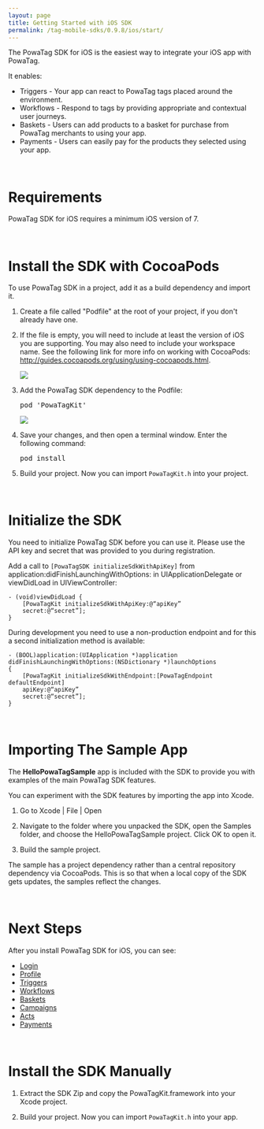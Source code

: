 ```yaml
---
layout: page
title: Getting Started with iOS SDK
permalink: /tag-mobile-sdks/0.9.8/ios/start/
---
```


The PowaTag SDK for iOS is the easiest way to integrate your iOS app with PowaTag.

It enables:

* Triggers - Your app can react to PowaTag tags placed around the environment.
* Workflows - Respond to tags by providing appropriate and contextual user journeys.
* Baskets - Users can add products to a basket for purchase from PowaTag merchants to using your app.
* Payments - Users can easily pay for the products they selected using your app.

<br />

# Requirements

PowaTag SDK for iOS requires a minimum iOS version of 7.

<br />

# Install the SDK with CocoaPods

To use PowaTag SDK in a project, add it as a build dependency and import it.

1. Create a file called "Podfile" at the root of your project, if you don't already have one.

2. If the file is empty, you will need to include at least the version of iOS you are supporting. You may also need to include your workspace name. See the following link for more info on working with CocoaPods: http://guides.cocoapods.org/using/using-cocoapods.html.

    <img src="{{ '/images/powatag_mobile_sdks_ios_start_new_podfile.png' | prepend: site.baseurl }}" />

3. Add the PowaTag SDK dependency to the Podfile:

    <pre>pod 'PowaTagKit'</pre>

    <img src="{{ '/images/powatag_mobile_sdks_ios_start_podfile.png' | prepend: site.baseurl }}" />

4. Save your changes, and then open a terminal window. Enter the following command:

    <pre>pod install</pre>

5. Build your project. Now you can import `PowaTagKit.h` into your project.

<br />

# Initialize the SDK

You need to initialize PowaTag SDK before you can use it.  Please use the API key and secret that was provided to you during registration.


Add a call to `[PowaTagSDK initializeSdkWithApiKey]` from application:didFinishLaunchingWithOptions: in UIApplicationDelegate or viewDidLoad in UIViewController:

	- (void)viewDidLoad {
		[PowaTagKit initializeSdkWithApiKey:@“apiKey”
		secret:@“secret”];
	}


During development you need to use a non-production endpoint and for this a second initialization method is available:

	- (BOOL)application:(UIApplication *)application
    didFinishLaunchingWithOptions:(NSDictionary *)launchOptions
	{
		[PowaTagKit initializeSdkWithEndpoint:[PowaTagEndpoint defaultEndpoint]
		apiKey:@“apiKey”
		secret:@“secret”];
    }

<br />

# Importing The Sample App

The **HelloPowaTagSample** app is included with the SDK to provide you with examples of the main PowaTag SDK features.

You can experiment with the SDK features by importing the app into Xcode.

1. Go to Xcode \| File \| Open

2. Navigate to the folder where you unpacked the SDK, open the Samples folder, and choose the HelloPowaTagSample project. Click OK to open it.

3. Build the sample project.

The sample has a project dependency rather than a central repository dependency via CocoaPods. This is so that when a local copy of the SDK gets updates, the samples reflect the changes.

<br />

# Next Steps

After you install PowaTag SDK for iOS, you can see:

* [Login]({{site.baseurl}}/tag-mobile-sdks/0.9.8/ios/login/)
* [Profile]({{site.baseurl}}/tag-mobile-sdks/0.9.8/ios/profile/)
* [Triggers]({{site.baseurl}}/tag-mobile-sdks/0.9.8/ios/triggers/)
* [Workflows]({{site.baseurl}}/tag-mobile-sdks/0.9.8/ios/workflows/)
* [Baskets]({{site.baseurl}}/tag-mobile-sdks/0.9.8/ios/baskets/)
* [Campaigns]({{site.baseurl}}/tag-mobile-sdks/0.9.8/ios/campaigns/)
* [Acts]({{site.baseurl}}/tag-mobile-sdks/0.9.8/ios/acts/)
* [Payments]({{site.baseurl}}/tag-mobile-sdks/0.9.8/ios/payments/)

<br />

# Install the SDK Manually

1. Extract the SDK Zip and copy the PowaTagKit.framework into your Xcode project.

2. Build your project. Now you can import `PowaTagKit.h` into your app.
